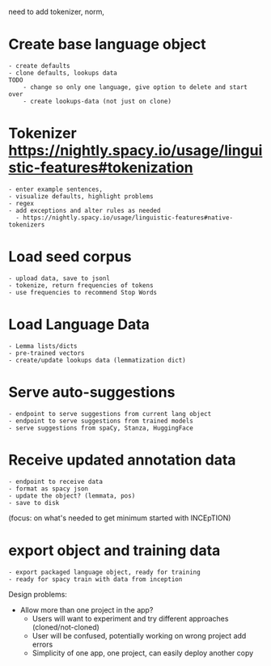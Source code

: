 need to add tokenizer, norm, 

# Create base language object
    - create defaults
    - clone defaults, lookups data
    TODO 
        - change so only one language, give option to delete and start over
        - create lookups-data (not just on clone)

# Tokenizer  https://nightly.spacy.io/usage/linguistic-features#tokenization
    - enter example sentences, 
    - visualize defaults, highlight problems
    - regex
    - add exceptions and alter rules as needed 
      - https://nightly.spacy.io/usage/linguistic-features#native-tokenizers

# Load seed corpus 
    - upload data, save to jsonl
    - tokenize, return frequencies of tokens
    - use frequencies to recommend Stop Words 

# Load Language Data
    - Lemma lists/dicts
    - pre-trained vectors 
    - create/update lookups data (lemmatization dict)

# Serve auto-suggestions 
    - endpoint to serve suggestions from current lang object
    - endpoint to serve suggestions from trained models 
    - serve suggestions from spaCy, Stanza, HuggingFace

# Receive updated annotation data
    - endpoint to receive data
    - format as spacy json 
    - update the object? (lemmata, pos) 
    - save to disk 

    
(focus: on what's needed to get minimum started with INCEpTION)

# export object and training data
    - export packaged language object, ready for training 
    - ready for spacy train with data from inception 



Design problems:
- Allow more than one project in the app?
    - Users will want to experiment and try different approaches (cloned/not-cloned)
    - User will be confused, potentially working on wrong project add errors
    - Simplicity of one app, one project, can easily deploy another copy 
